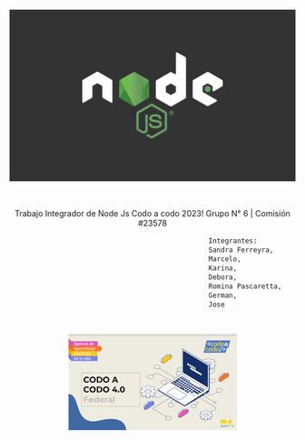 
<br>
<p align="center">
<img src="https://github.com/testTPU/1/blob/main/nodejs.png"  alt="logo Node Js">
</p>
<br>
<p align="center">
                   Trabajo Integrador de Node Js Codo a codo 2023!
                   Grupo N° 6 | Comisión #23578 

                                                     Integrantes:
                                                     Sandra Ferreyra, 
                                                     Marcelo, 
                                                     Karina, 
                                                     Debora, 
                                                     Romina Pascaretta, 
                                                     German, 
                                                     Jose  
</p>
<br>
<p align="center">
<img src="https://github.com/testTPU/1/blob/main/images.png" alt="logo codo a codo">
</p>
<br>
